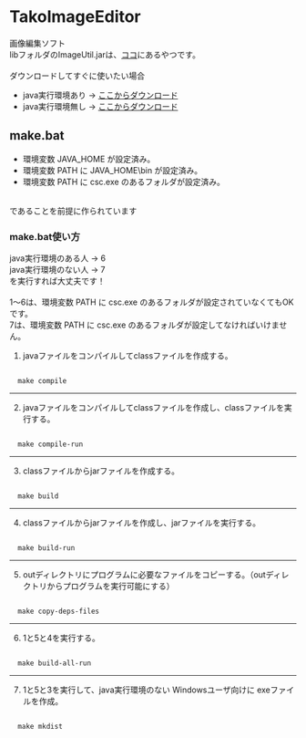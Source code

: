 # TakoImageEditor
画像編集ソフト<br>
libフォルダのImageUtil.jarは、<a href="https://github.com/2T-T2/ImageUtil/tree/main/out">ココ</a>にあるやつです。<br>
<br>
ダウンロードしてすぐに使いたい場合<br>
 - java実行環境あり → <a href="https://github.com/2T-T2/TakoImageEditor/releases/download/v1.0.0.0/doesnot-have-Java-Environment.zip">ここからダウンロード</a>
 - java実行環境無し → <a href="https://github.com/2T-T2/TakoImageEditor/releases/download/v1.0.0.0/has-Java-Environment.zip">ここからダウンロード</a>

## make.bat

 - 環境変数 JAVA_HOME が設定済み。
 - 環境変数 PATH に JAVA_HOME\\bin が設定済み。
 - 環境変数 PATH に csc.exe のあるフォルダが設定済み。
<br>
であることを前提に作られています
<br>

### make.bat使い方

java実行環境のある人 → 6<br>
java実行環境のない人 → 7<br>
を実行すれば大丈夫です！<br><br>
1～6は、環境変数 PATH に csc.exe のあるフォルダが設定されていなくてもOKです。<br>
7は、環境変数 PATH に csc.exe のあるフォルダが設定してなければいけません。
<br>

1. javaファイルをコンパイルしてclassファイルを作成する。
<code>  
  make compile
</code>
<hr>

2. javaファイルをコンパイルしてclassファイルを作成し、classファイルを実行する。
<code>
  make compile-run
</code>
<hr>

3. classファイルからjarファイルを作成する。
<code>
  make build
</code>
<hr>

4. classファイルからjarファイルを作成し、jarファイルを実行する。
<code>
  make build-run
</code>
<hr>

5. outディレクトリにプログラムに必要なファイルをコピーする。（outディレクトリからプログラムを実行可能にする）
<code>
  make copy-deps-files
</code>
<hr>

6. 1と5と4を実行する。
<code>
  make build-all-run
</code>
<hr>

7. 1と5と3を実行して、java実行環境のない Windowsユーザ向けに exeファイルを作成。
<code>
  make mkdist
</code>

